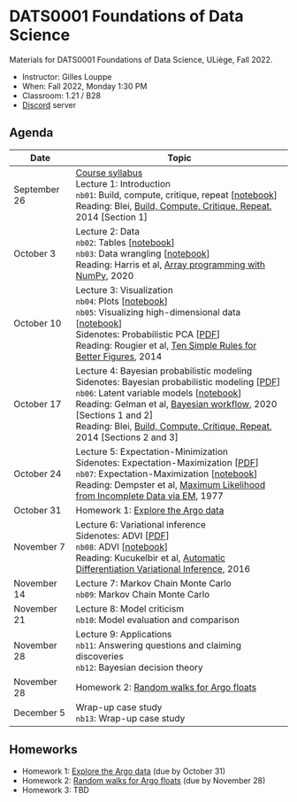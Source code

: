 # DATS0001 Foundations of Data Science

Materials for DATS0001 Foundations of Data Science, ULiège, Fall 2022.

- Instructor: Gilles Louppe
- When: Fall 2022, Monday 1:30 PM
- Classroom: 1.21 / B28
- [Discord](https://discord.gg/g2SXBeNA) server

## Agenda

| Date | Topic |
| --- | --- |
| September 26 | [Course syllabus](https://glouppe.github.io/dats0001-foundations-of-data-science/?p=course-syllabus.md)<br> Lecture 1: Introduction<br>`nb01`: Build, compute, critique, repeat [[notebook](./nb01-box-loop.ipynb)]<br>Reading: Blei, [Build, Compute, Critique, Repeat](http://www.cs.columbia.edu/~blei/fogm/2020F/readings/Blei2014.pdf), 2014 [Section 1] |
| October 3 | Lecture 2: Data<br>`nb02`: Tables [[notebook](./nb02-tables.ipynb)]<br>`nb03`: Data wrangling [[notebook](./nb03-data-wrangling.ipynb)]<br>Reading: Harris et al, [Array programming with NumPy](https://www.nature.com/articles/s41586-020-2649-2), 2020 |
| October 10 | Lecture 3: Visualization<br>`nb04`: Plots [[notebook](./nb04-plots.ipynb)]<br>`nb05`: Visualizing high-dimensional data [[notebook](./nb05-high-dimensional-data.ipynb)]<br>Sidenotes: Probabilistic PCA [[PDF](./pdf/lec03-sidenotes.pdf)]<br>Reading: Rougier et al, [Ten Simple Rules for Better Figures](https://journals.plos.org/ploscompbiol/article/file?id=10.1371/journal.pcbi.1003833&type=printable), 2014  |
| October 17 | Lecture 4: Bayesian probabilistic modeling<br>Sidenotes: Bayesian probabilistic modeling [[PDF](./pdf/lec04-sidenotes.pdf)]<br>`nb06`: Latent variable models [[notebook](./nb06-latent-variable-models.ipynb)]<br>Reading: Gelman et al, [Bayesian workflow](https://arxiv.org/abs/2011.01808), 2020 [Sections 1 and 2]<br>Reading: Blei, [Build, Compute, Critique, Repeat](http://www.cs.columbia.edu/~blei/fogm/2020F/readings/Blei2014.pdf), 2014 [Sections 2 and 3] |
| October 24 | Lecture 5: Expectation-Minimization<br>Sidenotes: Expectation-Maximization [[PDF](./pdf/lec05-sidenotes.pdf)]<br>`nb07`: Expectation-Maximization [[notebook](./nb07-em.ipynb)]<br>Reading: Dempster et al, [Maximum Likelihood from Incomplete Data via EM](https://www.jstor.org/stable/2984875), 1977 |
| October 31 | Homework 1: [Explore the Argo data](https://github.com/glouppe-teaching/dats0001-hw1) |
| November 7 | Lecture 6: Variational inference<br>Sidenotes: ADVI [[PDF](./pdf/lec06-sidenotes.pdf)]<br>`nb08`: ADVI [[notebook](./nb08-advi.ipynb)]<br>Reading: Kucukelbir et al, [Automatic Differentiation Variational Inference](https://arxiv.org/abs/1603.00788), 2016  |
| November 14 | Lecture 7: Markov Chain Monte Carlo<br>`nb09`: Markov Chain Monte Carlo |
| November 21 | Lecture 8: Model criticism<br>`nb10`: Model evaluation and comparison |
| November 28 | Lecture 9: Applications<br>`nb11`: Answering questions and claiming discoveries<br>`nb12`: Bayesian decision theory |
| November 28 | Homework 2: [Random walks for Argo floats](https://github.com/glouppe-teaching/dats0001-hw2) |
| December 5 | Wrap-up case study<br>`nb13`: Wrap-up case study |

## Homeworks

- Homework 1: [Explore the Argo data](https://github.com/glouppe-teaching/dats0001-hw1) (due by October 31)
- Homework 2: [Random walks for Argo floats](https://github.com/glouppe-teaching/dats0001-hw2) (due by November 28)
- Homework 3: TBD